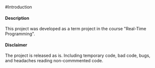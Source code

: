 #Introduction
#### Description
This project was developed as a term project in the course "Real-Time Programming".

#### Disclaimer
The project is released as is. Including temporary code, bad code, bugs, and headaches reading non-commmented code.
